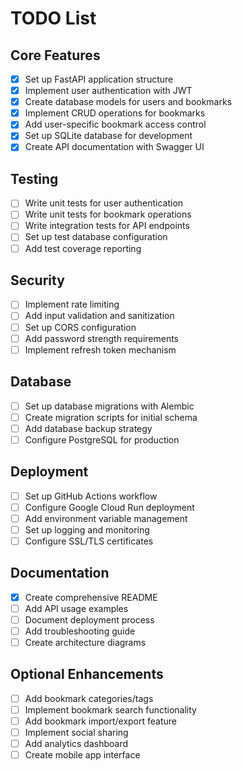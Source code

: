 # TODO List

## Core Features

- [x] Set up FastAPI application structure
- [x] Implement user authentication with JWT
- [x] Create database models for users and bookmarks
- [x] Implement CRUD operations for bookmarks
- [x] Add user-specific bookmark access control
- [x] Set up SQLite database for development
- [x] Create API documentation with Swagger UI

## Testing

- [ ] Write unit tests for user authentication
- [ ] Write unit tests for bookmark operations
- [ ] Write integration tests for API endpoints
- [ ] Set up test database configuration
- [ ] Add test coverage reporting

## Security

- [ ] Implement rate limiting
- [ ] Add input validation and sanitization
- [ ] Set up CORS configuration
- [ ] Add password strength requirements
- [ ] Implement refresh token mechanism

## Database

- [ ] Set up database migrations with Alembic
- [ ] Create migration scripts for initial schema
- [ ] Add database backup strategy
- [ ] Configure PostgreSQL for production

## Deployment

- [ ] Set up GitHub Actions workflow
- [ ] Configure Google Cloud Run deployment
- [ ] Add environment variable management
- [ ] Set up logging and monitoring
- [ ] Configure SSL/TLS certificates

## Documentation

- [x] Create comprehensive README
- [ ] Add API usage examples
- [ ] Document deployment process
- [ ] Add troubleshooting guide
- [ ] Create architecture diagrams

## Optional Enhancements

- [ ] Add bookmark categories/tags
- [ ] Implement bookmark search functionality
- [ ] Add bookmark import/export feature
- [ ] Implement social sharing
- [ ] Add analytics dashboard
- [ ] Create mobile app interface
